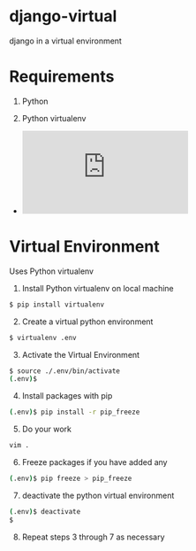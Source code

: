 django-virtual
==============

django in a virtual environment

# Requirements

1) Python

2) Python virtualenv
* ![virtualenv documentation][venv_doc]

# Virtual Environment

Uses Python virtualenv


1) Install Python virtualenv on local machine

```sh
$ pip install virtualenv
```

2) Create a virtual python environment

```sh
$ virtualenv .env
```

3) Activate the Virtual Environment

```sh
$ source ./.env/bin/activate
(.env)$ 
```

4) Install packages with pip

```sh
(.env)$ pip install -r pip_freeze
```

5) Do your work

```sh
vim .
```

6) Freeze packages if you have added any

```sh
(.env)$ pip freeze > pip_freeze
```

7) deactivate the python virtual environment

```sh
(.env)$ deactivate
$ 
```

8) Repeat steps 3 through 7 as necessary

[venv_doc]: http://virtualenv.readthedocs.org/en/latest/virtualenv.html
